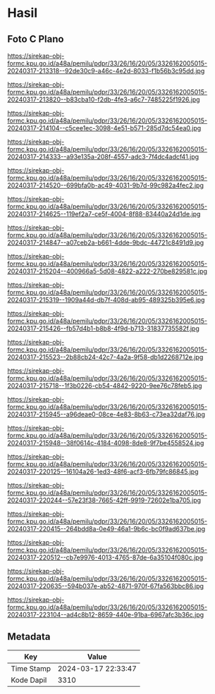 # Hasil

## Foto C Plano

https://sirekap-obj-formc.kpu.go.id/a48a/pemilu/pdpr/33/26/16/20/05/3326162005015-20240317-213318--92de30c9-a46c-4e2d-8033-f1b56b3c95dd.jpg

https://sirekap-obj-formc.kpu.go.id/a48a/pemilu/pdpr/33/26/16/20/05/3326162005015-20240317-213820--b83cba10-f2db-4fe3-a6c7-7485225f1926.jpg

https://sirekap-obj-formc.kpu.go.id/a48a/pemilu/pdpr/33/26/16/20/05/3326162005015-20240317-214104--c5cee1ec-3098-4e51-b571-285d7dc54ea0.jpg

https://sirekap-obj-formc.kpu.go.id/a48a/pemilu/pdpr/33/26/16/20/05/3326162005015-20240317-214333--a93e135a-208f-4557-adc3-7f4dc4adcf41.jpg

https://sirekap-obj-formc.kpu.go.id/a48a/pemilu/pdpr/33/26/16/20/05/3326162005015-20240317-214520--699bfa0b-ac49-4031-9b7d-99c982a4fec2.jpg

https://sirekap-obj-formc.kpu.go.id/a48a/pemilu/pdpr/33/26/16/20/05/3326162005015-20240317-214625--119ef2a7-ce5f-4004-8f88-83440a24d1de.jpg

https://sirekap-obj-formc.kpu.go.id/a48a/pemilu/pdpr/33/26/16/20/05/3326162005015-20240317-214847--a07ceb2a-b661-4dde-9bdc-44721c8491d9.jpg

https://sirekap-obj-formc.kpu.go.id/a48a/pemilu/pdpr/33/26/16/20/05/3326162005015-20240317-215204--400966a5-5d08-4822-a222-270be829581c.jpg

https://sirekap-obj-formc.kpu.go.id/a48a/pemilu/pdpr/33/26/16/20/05/3326162005015-20240317-215319--1909a44d-db7f-408d-ab95-489325b395e6.jpg

https://sirekap-obj-formc.kpu.go.id/a48a/pemilu/pdpr/33/26/16/20/05/3326162005015-20240317-215426--fb57d4b1-b8b8-4f9d-b713-31837735582f.jpg

https://sirekap-obj-formc.kpu.go.id/a48a/pemilu/pdpr/33/26/16/20/05/3326162005015-20240317-215523--2b88cb24-42c7-4a2a-9f58-db1d2268712e.jpg

https://sirekap-obj-formc.kpu.go.id/a48a/pemilu/pdpr/33/26/16/20/05/3326162005015-20240317-215718--1f3b0226-cb54-4842-9220-9ee76c78feb5.jpg

https://sirekap-obj-formc.kpu.go.id/a48a/pemilu/pdpr/33/26/16/20/05/3326162005015-20240317-215945--a96deae0-08ce-4e83-8b63-c73ea32daf76.jpg

https://sirekap-obj-formc.kpu.go.id/a48a/pemilu/pdpr/33/26/16/20/05/3326162005015-20240317-215948--38f0614c-4184-4098-8de8-9f7be4558524.jpg

https://sirekap-obj-formc.kpu.go.id/a48a/pemilu/pdpr/33/26/16/20/05/3326162005015-20240317-220125--16104a26-1ed3-48f6-acf3-6fb79fc86845.jpg

https://sirekap-obj-formc.kpu.go.id/a48a/pemilu/pdpr/33/26/16/20/05/3326162005015-20240317-220244--57e23f38-7665-42ff-9919-72602e1ba705.jpg

https://sirekap-obj-formc.kpu.go.id/a48a/pemilu/pdpr/33/26/16/20/05/3326162005015-20240317-220415--264bdd8a-0e49-46a1-9b6c-bc0f9ad637be.jpg

https://sirekap-obj-formc.kpu.go.id/a48a/pemilu/pdpr/33/26/16/20/05/3326162005015-20240317-220512--cb7e9976-4013-4765-87de-6a35104f080c.jpg

https://sirekap-obj-formc.kpu.go.id/a48a/pemilu/pdpr/33/26/16/20/05/3326162005015-20240317-220635--594b037e-ab52-4871-970f-67fa563bbc86.jpg

https://sirekap-obj-formc.kpu.go.id/a48a/pemilu/pdpr/33/26/16/20/05/3326162005015-20240317-223104--ad4c8b12-8659-440e-91ba-6967afc3b36c.jpg


## Metadata

| Key        | Value               |
| ---------- | ------------------- |
| Time Stamp | 2024-03-17 22:33:47 |
| Kode Dapil | 3310                |



